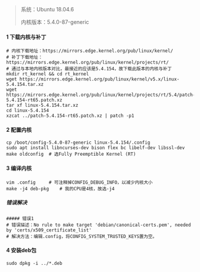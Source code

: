 > 系统：Ubuntu 18.04.6
>
> 内核版本：5.4.0-87-generic

#### 1 下载内核与补丁

```
# 内核下载地址：https://mirrors.edge.kernel.org/pub/linux/kernel/
# 补丁下载地址：https://mirrors.edge.kernel.org/pub/linux/kernel/projects/rt/
# 通过与本地内核版本对比，最接近的应该是5.4.154，故下载此版本的内核与补丁
mkdir rt_kernel && cd rt_kernel
wget https://mirrors.edge.kernel.org/pub/linux/kernel/v5.x/linux-5.4.154.tar.xz
wget https://mirrors.edge.kernel.org/pub/linux/kernel/projects/rt/5.4/patch-5.4.154-rt65.patch.xz
tar xf linux-5.4.154.tar.xz
cd linux-5.4.154
xzcat ../patch-5.4.154-rt65.patch.xz | patch -p1
```

#### 2 配置内核

```
cp /boot/config-5.4.0-87-generic linux-5.4.154/.config
sudo apt install libncurses-dev bison flex bc libelf-dev libssl-dev
make oldconfig	# 选Fully Preemptible Kernel (RT)
```

#### 3 编译内核

```
vim .config		# 可注释掉CONFIG_DEBUG_INFO，以减少内核大小
make -j4 deb-pkg	# 我的CPU是4核，故选-j4
```

##### 错误解决

```
##### 错误1
# 错误描述：No rule to make target 'debian/canonical-certs.pem', needed by 'certs/x509_certificate_list'
# 解决方法：编辑.config，将CONFIG_SYSTEM_TRUSTED_KEYS置为空。
```

#### 4 安装deb包

```
sudo dpkg -i ../*.deb
```

